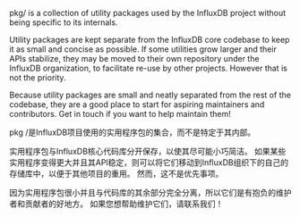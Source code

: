 pkg/ is a collection of utility packages used by the InfluxDB project without being specific to its internals.

Utility packages are kept separate from the InfluxDB core codebase to keep it as small and concise as possible.  If some utilities grow larger and their APIs stabilize, they may be moved to their own repository under the InfluxDB organization, to facilitate re-use by other projects. However that is not the priority.

Because utility packages are small and neatly separated from the rest of the codebase, they are a good place to start for aspiring maintainers and contributors. Get in touch if you want to help maintain them!

pkg /是InfluxDB项目使用的实用程序包的集合，而不是特定于其内部。

实用程序包与InfluxDB核心代码库分开保存，以使其尽可能小巧简洁。 如果某些实用程序变得更大并且其API稳定，则可以将它们移动到InfluxDB组织下的自己的存储库中，以便于其他项目的重用。 然而，这不是优先事项。

因为实用程序包很小并且与代码库的其余部分完全分离，所以它们是有抱负的维护者和贡献者的好地方。 如果您想帮助维护它们，请联系我们！